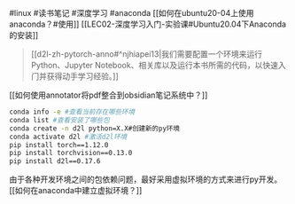 #linux #读书笔记 #深度学习 #anaconda 
[[如何在ubuntu20-04上使用anaconda？#使用]]
[[LEC02-深度学习入门-实验课#Ubuntu20.04下Anaconda的安装]]


>[[d2l-zh-pytorch-anno#^njhiapei13|我们需要配置一个环境来运行Python、Jupyter Notebook、相关库以及运行本书所需的代码，以快速入⻔并获得动手学习经验。]]

[[如何使用annotator将pdf整合到obsidian笔记系统中？]]

```bash
conda info -e #查看当前存在哪些环境
conda list #查看安装了哪些包
conda create -n d2l python=X.X#创建新的py环境
conda activate d2l #激活d2l环境
pip install torch==1.12.0  
pip install torchvision==0.13.0
pip install d2l==0.17.6
```


由于各种开发环境之间的包依赖问题，最好采用虚拟环境的方式来进行py开发。
[[如何在anaconda中建立虚拟环境？]]

